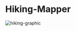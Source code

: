 # Hiking-Mapper

![hiking-graphic](https://github.com/henrietta-k/Hiking-Mapper/assets/111554249/4ab41ea8-2aa6-4bf9-a31b-d1ff0c072ab1)
